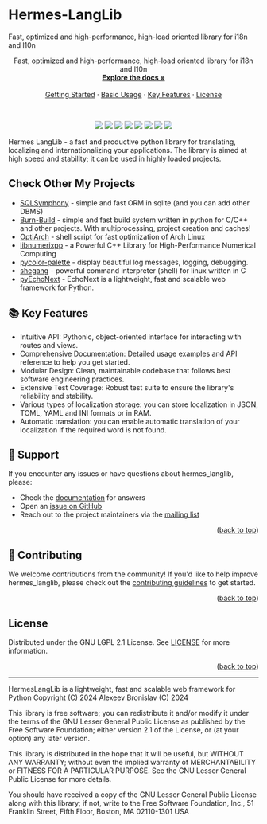 # Hermes-LangLib
<a id="readme-top"></a> 

Fast, optimized and high-performance, high-load oriented library for i18n and l10n

<div align="center">  
  <p align="center">
    Fast, optimized and high-performance, high-load oriented library for i18n and l10n
    <br />
    <a href="./docs/"><strong>Explore the docs »</strong></a>
    <br />
    <br />
    <a href="#getting-started">Getting Started</a>
    ·
    <a href="#usage-examples">Basic Usage</a>
    ·
    <a href="#-key-features">Key Features</a>
    ·
    <a href="https://github.com/alexeev-prog/hermes_langlib/blob/main/LICENSE">License</a>
  </p>
</div>
<br>
<p align="center">
    <img src="https://img.shields.io/github/languages/top/alexeev-prog/hermes_langlib?style=for-the-badge">
    <img src="https://img.shields.io/github/languages/count/alexeev-prog/hermes_langlib?style=for-the-badge">
    <img src="https://img.shields.io/github/license/alexeev-prog/hermes_langlib?style=for-the-badge">
    <img src="https://img.shields.io/github/stars/alexeev-prog/hermes_langlib?style=for-the-badge">
    <img src="https://img.shields.io/github/issues/alexeev-prog/hermes_langlib?style=for-the-badge">
    <img src="https://img.shields.io/github/last-commit/alexeev-prog/hermes_langlib?style=for-the-badge">
    <img src="https://img.shields.io/pypi/l/babel_langlib?style=for-the-badge">
    <img src="https://img.shields.io/pypi/wheel/babel_langlib?style=for-the-badge">
</p>

Hermes LangLib - a fast and productive python library for translating, localizing and internationalizing your applications. The library is aimed at high speed and stability; it can be used in highly loaded projects.

## Check Other My Projects

 + [SQLSymphony](https://github.com/alexeev-prog/SQLSymphony) - simple and fast ORM in sqlite (and you can add other DBMS)
 + [Burn-Build](https://github.com/alexeev-prog/burn-build) - simple and fast build system written in python for C/C++ and other projects. With multiprocessing, project creation and caches!
 + [OptiArch](https://github.com/alexeev-prog/optiarch) - shell script for fast optimization of Arch Linux
 + [libnumerixpp](https://github.com/alexeev-prog/libnumerixpp) - a Powerful C++ Library for High-Performance Numerical Computing
 + [pycolor-palette](https://github.com/alexeev-prog/pycolor-palette) - display beautiful log messages, logging, debugging.
 + [shegang](https://github.com/alexeev-prog/shegang) - powerful command interpreter (shell) for linux written in C
 + [pyEchoNext](https://github.com/alexeev-prog/pyEchoNext) - EchoNext is a lightweight, fast and scalable web framework for Python.

## 📚 Key Features

- Intuitive API: Pythonic, object-oriented interface for interacting with routes and views.
- Comprehensive Documentation: Detailed usage examples and API reference to help you get started.
- Modular Design: Clean, maintainable codebase that follows best software engineering practices.
- Extensive Test Coverage: Robust test suite to ensure the library's reliability and stability.
- Various types of localization storage: you can store localization in JSON, TOML, YAML and INI formats or in RAM.
- Automatic translation: you can enable automatic translation of your localization if the required word is not found.

## 💬 Support
If you encounter any issues or have questions about hermes_langlib, please:

- Check the [documentation](https://alexeev-prog.github.io/hermes_langlib) for answers
- Open an [issue on GitHub](https://github.com/alexeev-prog/hermes_langlib/issues/new)
- Reach out to the project maintainers via the [mailing list](mailto:alexeev.dev@mail.ru)

<p align="right">(<a href="#readme-top">back to top</a>)</p>

## 🤝 Contributing
We welcome contributions from the community! If you'd like to help improve hermes_langlib, please check out the [contributing guidelines](https://github.com/alexeev-prog/hermes_langlib/blob/main/CONTRIBUTING.md) to get started.

<p align="right">(<a href="#readme-top">back to top</a>)</p>

## License
Distributed under the GNU LGPL 2.1 License. See [LICENSE](https://github.com/alexeev-prog/hermes_langlib/blob/main/LICENSE) for more information.

<p align="right">(<a href="#readme-top">back to top</a>)</p>

---

HermesLangLib is a lightweight, fast and scalable web framework for Python
Copyright (C) 2024  Alexeev Bronislav (C) 2024

This library is free software; you can redistribute it and/or
modify it under the terms of the GNU Lesser General Public
License as published by the Free Software Foundation; either
version 2.1 of the License, or (at your option) any later version.

This library is distributed in the hope that it will be useful,
but WITHOUT ANY WARRANTY; without even the implied warranty of
MERCHANTABILITY or FITNESS FOR A PARTICULAR PURPOSE.  See the GNU
Lesser General Public License for more details.

You should have received a copy of the GNU Lesser General Public
License along with this library; if not, write to the Free Software
Foundation, Inc., 51 Franklin Street, Fifth Floor, Boston, MA  02110-1301
USA
